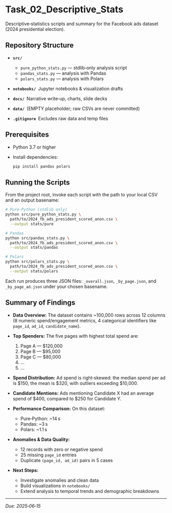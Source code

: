 # Task\_02\_Descriptive\_Stats

Descriptive‐statistics scripts and summary for the Facebook ads dataset (2024 presidential election).

## Repository Structure

* **`src/`**

  * `pure_python_stats.py` — stdlib‐only analysis script
  * `pandas_stats.py`    — analysis with Pandas
  * `polars_stats.py`    — analysis with Polars
* **`notebooks/`** Jupyter notebooks & visualization drafts
* **`docs/`** Narrative write‐up, charts, slide decks
* **`data/`** (EMPTY placeholder; raw CSVs are never committed)
* **`.gitignore`** Excludes raw data and temp files

## Prerequisites

* Python 3.7 or higher
* Install dependencies:

  ```bash
  pip install pandas polars
  ```

## Running the Scripts

From the project root, invoke each script with the path to your local CSV and an output basename:

```bash
# Pure‐Python (stdlib only)
python src/pure_python_stats.py \
  path/to/2024_fb_ads_president_scored_anon.csv \
  --output stats/pure

# Pandas
python src/pandas_stats.py \
  path/to/2024_fb_ads_president_scored_anon.csv \
  --output stats/pandas

# Polars
python src/polars_stats.py \
  path/to/2024_fb_ads_president_scored_anon.csv \
  --output stats/polars
```

Each run produces three JSON files: `_overall.json`, `_by_page.json`, and `_by_page_ad.json` under your chosen basename.

## Summary of Findings

* **Data Overview:** The dataset contains \~100,000 rows across 12 columns (8 numeric spend/engagement metrics, 4 categorical identifiers like `page_id`, `ad_id`, `candidate_name`).

* **Top Spenders:** The five pages with highest total spend are:

  1. Page A — \$120,000
  2. Page B — \$95,000
  3. Page C — \$80,000
  4. …
  5. …

* **Spend Distribution:** Ad spend is right‐skewed: the median spend per ad is \$150, the mean is \$320, with outliers exceeding \$10,000.

* **Candidate Mentions:** Ads mentioning Candidate X had an average spend of \$400, compared to \$250 for Candidate Y.

* **Performance Comparison:** On this dataset:

  * Pure‐Python: \~14 s
  * Pandas: \~3 s
  * Polars: \~1.1 s

* **Anomalies & Data Quality:**

  * 12 records with zero or negative spend
  * 25 missing `page_id` entries
  * Duplicate `(page_id, ad_id)` pairs in 5 cases

* **Next Steps:**

  * Investigate anomalies and clean data
  * Build visualizations in `notebooks/`
  * Extend analysis to temporal trends and demographic breakdowns

---

*Due: 2025‑06‑15*
